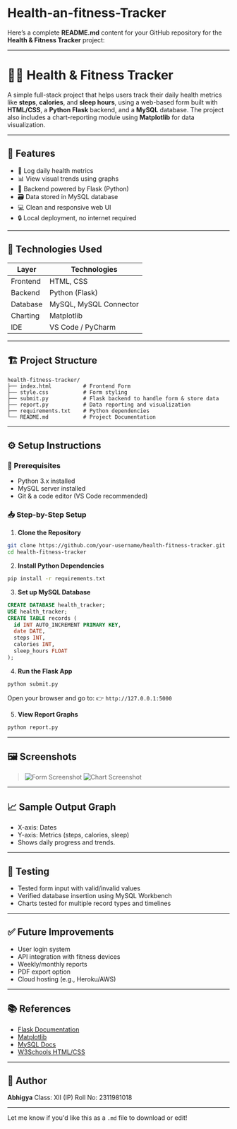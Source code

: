 # Health-an-fitness-Tracker

Here’s a complete **README.md** content for your GitHub repository for the **Health & Fitness Tracker** project:

---

# 🏃‍♂️ Health & Fitness Tracker

A simple full-stack project that helps users track their daily health metrics like **steps**, **calories**, and **sleep hours**, using a web-based form built with **HTML/CSS**, a **Python Flask** backend, and a **MySQL** database. The project also includes a chart-reporting module using **Matplotlib** for data visualization.

---

## 📌 Features

* 📅 Log daily health metrics
* 📊 View visual trends using graphs
* 🐍 Backend powered by Flask (Python)
* 🗃 Data stored in MySQL database
* 💻 Clean and responsive web UI
* 🔒 Local deployment, no internet required

---

## 🚀 Technologies Used

| Layer    | Technologies           |
| -------- | ---------------------- |
| Frontend | HTML, CSS              |
| Backend  | Python (Flask)         |
| Database | MySQL, MySQL Connector |
| Charting | Matplotlib             |
| IDE      | VS Code / PyCharm      |

---

## 🏗️ Project Structure

```
health-fitness-tracker/
├── index.html          # Frontend Form
├── style.css           # Form styling
├── submit.py           # Flask backend to handle form & store data
├── report.py           # Data reporting and visualization
├── requirements.txt    # Python dependencies
└── README.md           # Project Documentation
```

---

## ⚙️ Setup Instructions

### 🔧 Prerequisites

* Python 3.x installed
* MySQL server installed
* Git & a code editor (VS Code recommended)

### 📥 Step-by-Step Setup

1. **Clone the Repository**

```bash
git clone https://github.com/your-username/health-fitness-tracker.git
cd health-fitness-tracker
```

2. **Install Python Dependencies**

```bash
pip install -r requirements.txt
```

3. **Set up MySQL Database**

```sql
CREATE DATABASE health_tracker;
USE health_tracker;
CREATE TABLE records (
  id INT AUTO_INCREMENT PRIMARY KEY,
  date DATE,
  steps INT,
  calories INT,
  sleep_hours FLOAT
);
```

4. **Run the Flask App**

```bash
python submit.py
```

Open your browser and go to:
👉 `http://127.0.0.1:5000`

5. **View Report Graphs**

```bash
python report.py
```

---

## 🖼️ Screenshots

> ![Form Screenshot](screenshots/form.png)
> ![Chart Screenshot](screenshots/chart.png)

---

## 📈 Sample Output Graph

* X-axis: Dates
* Y-axis: Metrics (steps, calories, sleep)
* Shows daily progress and trends.

---

## 🧪 Testing

* Tested form input with valid/invalid values
* Verified database insertion using MySQL Workbench
* Charts tested for multiple record types and timelines

---

## ✅ Future Improvements

* User login system
* API integration with fitness devices
* Weekly/monthly reports
* PDF export option
* Cloud hosting (e.g., Heroku/AWS)

---

## 📚 References

* [Flask Documentation](https://flask.palletsprojects.com)
* [Matplotlib](https://matplotlib.org)
* [MySQL Docs](https://dev.mysql.com/doc/)
* [W3Schools HTML/CSS](https://www.w3schools.com)

---

## 🙌 Author

**Abhigya**
Class: XII (IP)
Roll No: 2311981018

---

Let me know if you'd like this as a `.md` file to download or edit!
